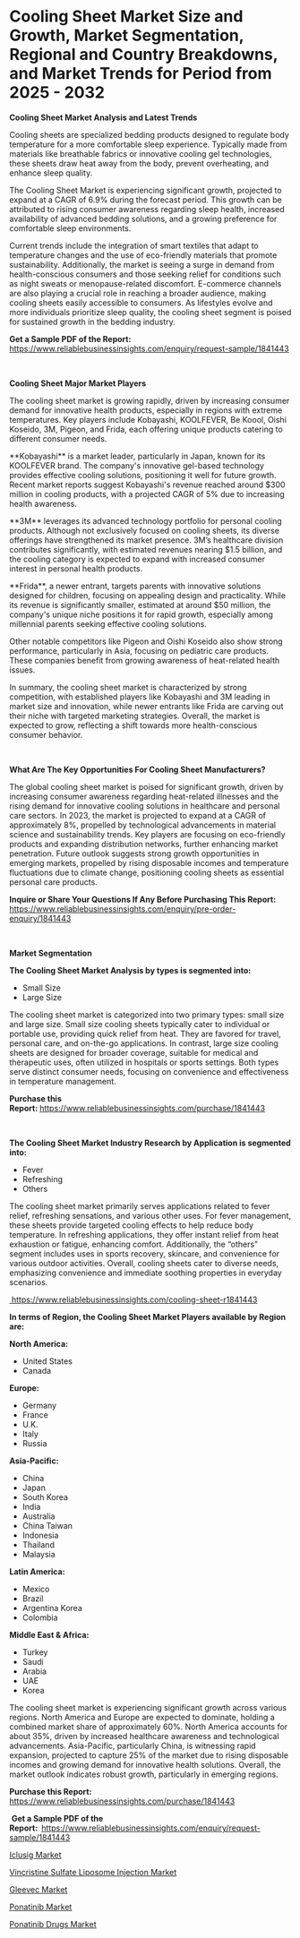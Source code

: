 <p><h1>Cooling Sheet Market Size and Growth, Market Segmentation, Regional and Country Breakdowns, and Market Trends for Period from 2025 -  2032</h1></p><p><strong>Cooling Sheet Market Analysis and Latest Trends</strong></p>
<p><p>Cooling sheets are specialized bedding products designed to regulate body temperature for a more comfortable sleep experience. Typically made from materials like breathable fabrics or innovative cooling gel technologies, these sheets draw heat away from the body, prevent overheating, and enhance sleep quality.</p><p>The Cooling Sheet Market is experiencing significant growth, projected to expand at a CAGR of 6.9% during the forecast period. This growth can be attributed to rising consumer awareness regarding sleep health, increased availability of advanced bedding solutions, and a growing preference for comfortable sleep environments. </p><p>Current trends include the integration of smart textiles that adapt to temperature changes and the use of eco-friendly materials that promote sustainability. Additionally, the market is seeing a surge in demand from health-conscious consumers and those seeking relief for conditions such as night sweats or menopause-related discomfort. E-commerce channels are also playing a crucial role in reaching a broader audience, making cooling sheets easily accessible to consumers. As lifestyles evolve and more individuals prioritize sleep quality, the cooling sheet segment is poised for sustained growth in the bedding industry.</p></p>
<p><strong>Get a Sample PDF of the Report:&nbsp;</strong> <a href="https://www.reliablebusinessinsights.com/enquiry/request-sample/1841443?utm_campaign=115&utm_medium=2&utm_source=Github&utm_content=ia&utm_term=08032025&utm_id=cooling-sheet">https://www.reliablebusinessinsights.com/enquiry/request-sample/1841443</a></p>
<p>&nbsp;</p>
<p><strong>Cooling Sheet Major Market Players</strong></p>
<p><p>The cooling sheet market is growing rapidly, driven by increasing consumer demand for innovative health products, especially in regions with extreme temperatures. Key players include Kobayashi, KOOLFEVER, Be Koool, Oishi Koseido, 3M, Pigeon, and Frida, each offering unique products catering to different consumer needs.</p><p>**Kobayashi** is a market leader, particularly in Japan, known for its KOOLFEVER brand. The company's innovative gel-based technology provides effective cooling solutions, positioning it well for future growth. Recent market reports suggest Kobayashi's revenue reached around $300 million in cooling products, with a projected CAGR of 5% due to increasing health awareness.</p><p>**3M** leverages its advanced technology portfolio for personal cooling products. Although not exclusively focused on cooling sheets, its diverse offerings have strengthened its market presence. 3M’s healthcare division contributes significantly, with estimated revenues nearing $1.5 billion, and the cooling category is expected to expand with increased consumer interest in personal health products.</p><p>**Frida**, a newer entrant, targets parents with innovative solutions designed for children, focusing on appealing design and practicality. While its revenue is significantly smaller, estimated at around $50 million, the company's unique niche positions it for rapid growth, especially among millennial parents seeking effective cooling solutions.</p><p>Other notable competitors like Pigeon and Oishi Koseido also show strong performance, particularly in Asia, focusing on pediatric care products. These companies benefit from growing awareness of heat-related health issues.</p><p>In summary, the cooling sheet market is characterized by strong competition, with established players like Kobayashi and 3M leading in market size and innovation, while newer entrants like Frida are carving out their niche with targeted marketing strategies. Overall, the market is expected to grow, reflecting a shift towards more health-conscious consumer behavior.</p></p>
<p>&nbsp;</p>
<p><strong>What Are The Key Opportunities For Cooling Sheet Manufacturers?</strong></p>
<p><p>The global cooling sheet market is poised for significant growth, driven by increasing consumer awareness regarding heat-related illnesses and the rising demand for innovative cooling solutions in healthcare and personal care sectors. In 2023, the market is projected to expand at a CAGR of approximately 8%, propelled by technological advancements in material science and sustainability trends. Key players are focusing on eco-friendly products and expanding distribution networks, further enhancing market penetration. Future outlook suggests strong growth opportunities in emerging markets, propelled by rising disposable incomes and temperature fluctuations due to climate change, positioning cooling sheets as essential personal care products.</p></p>
<p><strong>Inquire or Share Your Questions If Any Before Purchasing This Report:</strong> <a href="https://www.reliablebusinessinsights.com/enquiry/pre-order-enquiry/1841443?utm_campaign=115&utm_medium=2&utm_source=Github&utm_content=ia&utm_term=08032025&utm_id=cooling-sheet">https://www.reliablebusinessinsights.com/enquiry/pre-order-enquiry/1841443</a></p>
<p>&nbsp;</p>
<p><strong>Market Segmentation</strong></p>
<p><strong>The Cooling Sheet Market Analysis by types is segmented into:</strong></p>
<p><ul><li>Small Size</li><li>Large Size</li></ul></p>
<p><p>The cooling sheet market is categorized into two primary types: small size and large size. Small size cooling sheets typically cater to individual or portable use, providing quick relief from heat. They are favored for travel, personal care, and on-the-go applications. In contrast, large size cooling sheets are designed for broader coverage, suitable for medical and therapeutic uses, often utilized in hospitals or sports settings. Both types serve distinct consumer needs, focusing on convenience and effectiveness in temperature management.</p></p>
<p><strong>Purchase this Report:&nbsp;</strong><a href="https://www.reliablebusinessinsights.com/purchase/1841443?utm_campaign=115&utm_medium=2&utm_source=Github&utm_content=ia&utm_term=08032025&utm_id=cooling-sheet">https://www.reliablebusinessinsights.com/purchase/1841443</a></p>
<p>&nbsp;</p>
<p><strong>The Cooling Sheet Market Industry Research by Application is segmented into:</strong></p>
<p><ul><li>Fever</li><li>Refreshing</li><li>Others</li></ul></p>
<p><p>The cooling sheet market primarily serves applications related to fever relief, refreshing sensations, and various other uses. For fever management, these sheets provide targeted cooling effects to help reduce body temperature. In refreshing applications, they offer instant relief from heat exhaustion or fatigue, enhancing comfort. Additionally, the “others” segment includes uses in sports recovery, skincare, and convenience for various outdoor activities. Overall, cooling sheets cater to diverse needs, emphasizing convenience and immediate soothing properties in everyday scenarios.</p></p>
<p><a href="https://www.reliablebusinessinsights.com/cooling-sheet-r1841443?utm_campaign=115&utm_medium=2&utm_source=Github&utm_content=ia&utm_term=08032025&utm_id=cooling-sheet">&nbsp;https://www.reliablebusinessinsights.com/cooling-sheet-r1841443</a></p>
<p><strong>In terms of Region, the Cooling Sheet Market Players available by Region are:</strong></p>
<p>
    <p> <strong> North America: </strong>
        <ul>
            <li>United States</li>
            <li>Canada</li>
        </ul>
        </p> 
    <p> <strong> Europe: </strong>
        <ul>
            <li>Germany</li>
            <li>France</li>
            <li>U.K.</li>
            <li>Italy</li>
            <li>Russia</li>
        </ul>
        </p> 
    <p> <strong> Asia-Pacific: </strong>
        <ul>
            <li>China</li>
            <li>Japan</li>
            <li>South Korea</li>
            <li>India</li>
            <li>Australia</li>
            <li>China Taiwan</li>
            <li>Indonesia</li>
            <li>Thailand</li>
            <li>Malaysia</li>
        </ul>
        </p> 
    <p> <strong> Latin America: </strong>
        <ul>
            <li>Mexico</li>
            <li>Brazil</li>
            <li>Argentina Korea</li>
            <li>Colombia</li>
        </ul>
        </p> 
    <p> <strong> Middle East & Africa: </strong>
        <ul>
            <li>Turkey</li>
            <li>Saudi</li>
            <li>Arabia</li>
            <li>UAE</li>
            <li>Korea</li>
        </ul>
    </p>
    </p>
<p><p>The cooling sheet market is experiencing significant growth across various regions. North America and Europe are expected to dominate, holding a combined market share of approximately 60%. North America accounts for about 35%, driven by increased healthcare awareness and technological advancements. Asia-Pacific, particularly China, is witnessing rapid expansion, projected to capture 25% of the market due to rising disposable incomes and growing demand for innovative health solutions. Overall, the market outlook indicates robust growth, particularly in emerging regions.</p></p>
<p><strong>Purchase this Report: </strong><a href="https://www.reliablebusinessinsights.com/purchase/1841443?utm_campaign=115&utm_medium=2&utm_source=Github&utm_content=ia&utm_term=08032025&utm_id=cooling-sheet">https://www.reliablebusinessinsights.com/purchase/1841443</a></p>
<p>&nbsp;<strong>Get a Sample PDF of the Report:&nbsp;&nbsp;</strong><a href="https://www.reliablebusinessinsights.com/enquiry/request-sample/1841443?utm_campaign=115&utm_medium=2&utm_source=Github&utm_content=ia&utm_term=08032025&utm_id=cooling-sheet">https://www.reliablebusinessinsights.com/enquiry/request-sample/1841443</a></p>
<p><strong></strong></p>
<p><p><a href="https://github.com/filinjaic7/Market-Research-Report-List-1/blob/main/iclusig-market.md?utm_campaign=115&utm_medium=2&utm_source=Github&utm_content=ia&utm_term=08032025&utm_id=cooling-sheet">Iclusig Market</a></p><p><a href="https://github.com/tahjaylestro/Market-Research-Report-List-1/blob/main/vincristine-sulfate-liposome-injection-market.md?utm_campaign=115&utm_medium=2&utm_source=Github&utm_content=ia&utm_term=08032025&utm_id=cooling-sheet">Vincristine Sulfate Liposome Injection Market</a></p><p><a href="https://github.com/billejuman43/Market-Research-Report-List-1/blob/main/gleevec-market.md?utm_campaign=115&utm_medium=2&utm_source=Github&utm_content=ia&utm_term=08032025&utm_id=cooling-sheet">Gleevec Market</a></p><p><a href="https://github.com/reeseberro3j/Market-Research-Report-List-1/blob/main/ponatinib-market.md?utm_campaign=115&utm_medium=2&utm_source=Github&utm_content=ia&utm_term=08032025&utm_id=cooling-sheet">Ponatinib Market</a></p><p><a href="https://github.com/rocicbenton/Market-Research-Report-List-1/blob/main/ponatinib-drugs-market.md?utm_campaign=115&utm_medium=2&utm_source=Github&utm_content=ia&utm_term=08032025&utm_id=cooling-sheet">Ponatinib Drugs Market</a></p></p>
